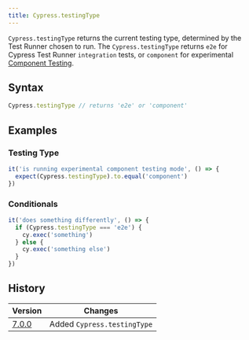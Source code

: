 ```yaml
---
title: Cypress.testingType
---
```


`Cypress.testingType` returns the current testing type, determined by the Test
Runner chosen to run. The `Cypress.testingType` returns `e2e` for Cypress Test
Runner `integration` tests, or `component` for experimental
[Component Testing](guides/component-testing/introduction).

## Syntax

```javascript
Cypress.testingType // returns 'e2e' or 'component'
```

## Examples

### Testing Type

```javascript
it('is running experimental component testing mode', () => {
  expect(Cypress.testingType).to.equal('component')
})
```

### Conditionals

```javascript
it('does something differently', () => {
  if (Cypress.testingType === 'e2e') {
    cy.exec('something')
  } else {
    cy.exec('something else')
  }
})
```

## History

| Version                               | Changes                     |
| ------------------------------------- | --------------------------- |
| [7.0.0](/guides/references/changelog) | Added `Cypress.testingType` |
